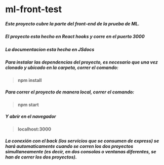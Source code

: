 # ml-front-test
##### Este proyecto cubre la parte del front-end de la prueba de ML.
##### El proyecto esta hecho en React hooks y corre en el puerto 3000
##### La documentacion esta hecha en JSdocs
##### Para instalar las dependencias del proyecto, es necesario que una vez clonado y ubicado en la carpeta, correr el comando: 
> **npm install**
##### Para correr el proyecto de manera local, correr el comando: 
> **npm start**
##### Y abrir en el navegador 
> **localhost:3000**
##### La conexión con el back (los servicios que se consumen de express) se hará automaticamente cuando se corren los dos proyectos simultaneamente (es decir, en dos consolas o ventanas diferentes, se han de correr los dos proyectos).
